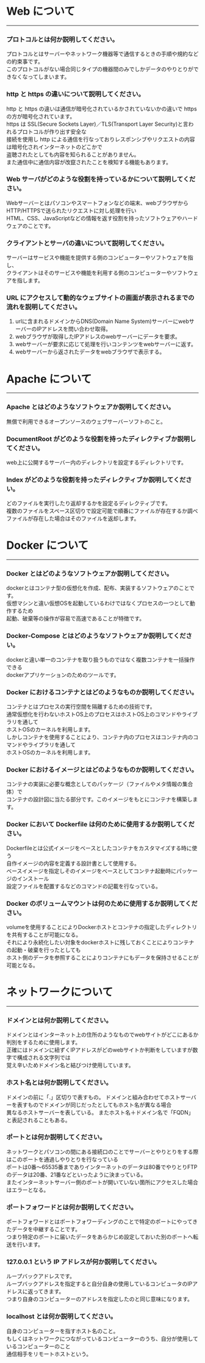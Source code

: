 # Web について

---

### プロトコルとは何か説明してください。

プロトコルとはサーバーやネットワーク機器等で通信するときの手順や規約などの約束事です。  
このプロトコルがない場合同じタイプの機器間のみでしかデータのやりとりができなくなってしまいます。

### http と https の違いについて説明してください。

http と https の違いは通信が暗号化されているかされていないかの違いで https の方が暗号化されています。  
https は SSL(Secure Sockets Layer)／TLS(Transport Layer Security)と言われるプロトコルが作り出す安全な  
接続を使用し http による通信を行なっておりレスポンシブやリクエストの内容は暗号化されインターネットのどこかで  
盗聴されたとしても内容を知られることがありません。  
また通信中に通信内容が改竄されたことを検知する機能もあります。

### Web サーバがどのような役割を持っているかについて説明してください。

Webサーバーとはパソコンやスマートフォンなどの端末、webブラウザからHTTP/HTTPSで送られたリクエストに対し処理を行い  
HTML、CSS、JavaScriptなどの情報を返す役割を持ったソフトウェアやハードウェアのことです。

### クライアントとサーバの違いについて説明してください。
サーバーはサービスや機能を提供する側のコンピューターやソフトウェアを指し、  
クライアントはそのサービスや機能を利用する側のコンピューターやソフトウェアを指します。  

### URL にアクセスして動的なウェブサイトの画面が表示されるまでの流れを説明してください。
1. urlに含まれるドメインからDNS(Domain Name System)サーバーにwebサーバーのIPアドレスを問い合わせ取得。
1. webブラウザが取得したIPアドレスのwebサーバーにデータを要求。
1. webサーバーが要求に応じて処理を行いコンテンツをwebサーバーに返す。
1. webサーバーから返されたデータをwebブラウザで表示する。

# Apache について

---

### Apache とはどのようなソフトウェアか説明してください。

無償で利用できるオープンソースのウェブサーバーソフトのこと。

### DocumentRoot がどのような役割を持ったディレクティブか説明してください。

web上に公開するサーバー内のディレクトリを設定するディレクトリです。

### Index がどのような役割を持ったディレクティブか説明してください。

どのファイルを実行したり返却するかを設定るディレクティブです。  
複数のファイルをスペース区切りで設定可能で順番にファイルが存在するか調べ  
ファイルが存在した場合はそのファイルを返却します。

# Docker について

---

### Docker とはどのようなソフトウェアか説明してください。

dockerとはコンテナ型の仮想化を作成、配布、実装するソフトウェアのことです。  
仮想マシンと違い仮想OSを起動しているわけではなくプロセスの一つとして動作するため  
起動、破棄等の操作が容易で高速であることが特徴です。

### Docker-Compose とはどのようなソフトウェアか説明してください。
dockerと違い単一のコンテナを取り扱うものではなく複数コンテナを一括操作できる  
dockerアプリケーションのためのツールです。

### Docker におけるコンテナとはどのようなものか説明してください。

コンテナとはプロセスの実行空間を隔離するための技術です。  
通常仮想化を行わないホストOS上のプロセスはホストOS上のコマンドやライブラリを通して  
ホストOSのカーネルを利用します。  
しかしコンテナを使用することにより、コンテナ内のプロセスはコンテナ内のコマンドやライブラリを通して  
ホストOSのカーネルを利用します。


### Docker におけるイメージとはどのようなものか説明してください。

コンテナの実装に必要な概念としてのパッケージ（ファイルやメタ情報の集合体）で  
コンテナの設計図に当たる部分です。このイメージをもとにコンテナを構築します。

### Docker において Dockerfile は何のために使用するか説明してください。

Dockerfileとは公式イメージをベースとしたコンテナをカスタマイズする時に使う  
自作イメージの内容を定義する設計書として使用する。  
ベースイメージを指定しそのイメージをベースとしてコンテナ起動時にパッケージのインストール  
設定ファイルを配置するなどのコマンドの記載を行なっている。


### Docker のボリュームマウントは何のために使用するか説明してください。
volumeを使用することによりDockerホストとコンテナの指定したディレクトリを共有することが可能になる。  
それにより永続化したい対象をdockerホストに残しておくことによりコンテナの起動・破棄を行ったとしても  
ホスト側のデータを参照することによりコンテナにもデータを保持させることが可能となる。

# ネットワークについて

---

### ドメインとは何か説明してください。

ドメインとはインターネット上の住所のようなものでwebサイトがどこにあるか判別をするために使用します。  
正確にはドメインに紐ずくIPアドレスがどのwebサイトか判断をしていますが数字で構成される文字列では  
覚え辛いためドメイン名と結びつけ使用しています。

### ホスト名とは何か説明してください。

ドメインの前に「.」区切りで表すもの。
ドメインと組み合わせてホストサーバーを表すものでドメインが同じだったとしてもホスト名が異なる場合  
異なるホストサーバーを表している。
またホスト名＋ドメイン名で「FQDN」と表記されることもある。

### ポートとは何か説明してください。

ネットワークとパソコンの間にある接続口のことでサーバーとやりとりをする際はこのポートを通過しやりとりを行なっている  
ポートは0番～65535番までありインターネットのデータは80番でやりとりFTPのデータは20番、21番などといったように決まっている。  
またインターネットサーバー側のポートが開いていない箇所にアクセスした場合はエラーとなる。

### ポートフォワードとは何か説明してください。

ポートフォワードとはポートフォワーディングのことで特定のポートにやってきたデータを中継することです。  
つまり特定のポートに届いたデータをあらかじめ設定しておいた別のポートへ転送を行います。

### 127.0.0.1 という IP アドレスが何か説明してください。

ループバックアドレスです。  
ループバックアドレスを指定すると自分自身の使用しているコンピュータのIPアドレスに返ってきます。  
つまり自身のコンピューターのアドレスを指定したのと同じ意味になります。

### localhost とは何か説明してください。

自身のコンピューターを指すホスト名のこと。  
もしくはネットワークにつながっているコンピューターのうち、自分が使用しているコンピューターのこと  
通信相手をリモートホストという。

